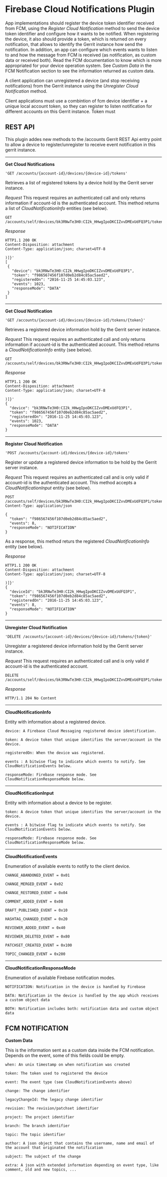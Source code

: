 Firebase Cloud Notifications Plugin
===================================

App implementations should register the device token identifier received from FCM, using the *Register Cloud Notification* method to send the device token identifier and configure how it wants to be notified. When registering the device, it also should provide a token, which is returned on every notification, that allows to identify
the Gerrit instance how send the notification. In addition, an app can configure which events wants to listen to and how the message from FCM is received (as notification, as custom data or received both). Read the FCM documentation to know which is more appropriated for your device operation system. See *Custom Data* in the FCM Notification section to see the information returned as custom data.

A client application can unregistered a device (and stop receiving notifications) from the Gerrit instance using the *Unregister Cloud Notification* method.

Client applications must use a combintion of fcm device identifier + a unique local account token, so they can register to listen notification for different accounts on this Gerrit instance. Token must 


REST API
--------

This plugin addes new methods to the /accounts Gerrit REST Api entry point to allow a device to register/unregister to receive event notification in this gerrit instance.

***

**Get Cloud Notifications**

`'GET /accounts/{account-id}/devices/{device-id}/tokens'`

Retrieves a list of registered tokens by a device hold by the Gerrit server instance.

*Request*
This request requires an authenticated call and only returns information if account-id is the authenticated account. This method returns a list of *CloudNotificationInfo* entities (see below).

    GET /accounts/self/devices/bk3RNwTe3H0:CI2k_HHwgIpoDKCIZvvDMExUdFQ3P1/tokens

*Response*

    HTTP1.1 200 OK
    Content-Disposition: attachment
    Content-Type: application/json; charset=UTF-8
    
    )]}'
    [
     {
       "device": "bk3RNwTe3H0:CI2k_HHwgIpoDKCIZvvDMExUdFQ3P1",
       "token": "f986567456f107d0eb2d84c85ac5aed2",
       "registeredOn": "2016-11-25 14:45:03.123",
       "events": 1023,
       "responseMode": "DATA"
     }
    ]

***

**Get Cloud Notification**

`'GET /accounts/{account-id}/devices/{device-id}/tokens/{token}'`

Retrieves a registered device information hold by the Gerrit server instance.

*Request*
This request requires an authenticated call and only returns information if account-id is the authenticated account. This method returns a *CloudNotificationInfo* entity (see below).

    GET /accounts/self/devices/bk3RNwTe3H0:CI2k_HHwgIpoDKCIZvvDMExUdFQ3P1/tokens/f986567456f107d0eb2d84c85ac5aed2

*Response*

    HTTP1.1 200 OK
    Content-Disposition: attachment
    Content-Type: application/json; charset=UTF-8
    
    )]}'
    {
      "device": "bk3RNwTe3H0:CI2k_HHwgIpoDKCIZvvDMExUdFQ3P1",
      "token": "f986567456f107d0eb2d84c85ac5aed2",
      "registeredOn": "2016-11-25 14:45:03.123",
      "events": 1023,
      "responseMode": "DATA"
    }

***

**Register Cloud Notification**

`'POST /accounts/{account-id}/devices/{device-id}/tokens'`

Register or update a registered device information to be hold by the Gerrit server instance.

*Request*
This request requires an authenticated call and is only valid if account-id is the authenticated account. This method accepts a *CloudNotificationInput* entity (see below).

    POST /accounts/self/devices/bk3RNwTe3H0:CI2k_HHwgIpoDKCIZvvDMExUdFQ3P1/tokens
    Content-Type: application/json
    
    {
      "token": "f986567456f107d0eb2d84c85ac5aed2",
      "events": 8,
      "responseMode": "NOTIFICATION"
    }

As a response, this method returs the registered *CloudNotificationInfo* entity (see below).

*Response*

    HTTP1.1 200 OK
    Content-Disposition: attachment
    Content-Type: application/json; charset=UTF-8
    
    )]}'
    {
      "deviceId": "bk3RNwTe3H0:CI2k_HHwgIpoDKCIZvvDMExUdFQ3P1",
      "token": "f986567456f107d0eb2d84c85ac5aed2",
      "registeredOn": "2016-11-25 14:45:03.123",
      "events": 8,
      "responseMode": "NOTIFICATION"
    }

***

**Unregister Cloud Notification**

`'DELETE /accounts/{account-id}/devices/{device-id}/tokens/{token}'`

Unregister a registered device information hold by the Gerrit server instance.

*Request*
This request requires an authenticated call and is only valid if account-id is the authenticated account.

    DELETE /accounts/self/devices/bk3RNwTe3H0:CI2k_HHwgIpoDKCIZvvDMExUdFQ3P1/tokens/f986567456f107d0eb2d84c85ac5aed2

*Response*

    HTTP/1.1 204 No Content

***

**CloudNotificationInfo**

Entity with information about a registered device.

`device: A Firebase Cloud Messaging registered device identification.`

`token: A device token that unique identifies the server/account in the device.`

`registeredOn: When the device was registered.`

`events : A bitwise flag to indicate which events to notify. See CloudNotificationEvents below.`

`responseMode: Firebase response mode. See CloudNotificationResponseMode below.`

***

**CloudNotificationInput**

Entity with information about a device to be register.

`token: A device token that unique identifies the server/account in the device.`

`events : A bitwise flag to indicate which events to notify. See CloudNotificationEvents below.`

`responseMode: Firebase response mode. See CloudNotificationResponseMode below.`

***

**CloudNotificationEvents**

Enumeration of available events to notify to the client device.

`CHANGE_ABANDONED_EVENT = 0x01`

`CHANGE_MERGED_EVENT = 0x02`

`CHANGE_RESTORED_EVENT = 0x04`

`COMMENT_ADDED_EVENT = 0x08`

`DRAFT_PUBLISHED_EVENT = 0x10`

`HASHTAG_CHANGED_EVENT = 0x20`

`REVIEWER_ADDED_EVENT = 0x40`

`REVIEWER_DELETED_EVENT = 0x80`

`PATCHSET_CREATED_EVENT = 0x100`

`TOPIC_CHANGED_EVENT = 0x200`

***

**CloudNotificationResponseMode**

Enumeration of available Firebase notification modes.

`NOTIFICATION: Notification in the device is handled by Firebase`

`DATA: Notification in the device is handled by the app which receives a custom object data`

`BOTH: Notification includes both: notification data and custom object data`



FCM NOTIFICATION
----------------

**Custom Data**

This is the information sent as a custom data inside the FCM notification. Depends on the event, some of this fields could be empty.

`when: An unix timestamp on when notification was created`

`token: The token used to registered the device`

`event: The event type (see CloudNotificationEvents above)`

`change: The change identifier`

`legacyChangeId: The legacy change identifier`

`revision: The revision/patchset identifier`

`project: The project identifier`

`branch: The branch identifier`

`topic: The topic identifier`

`author: A json object that contains the username, name and email of the account that originated the notification`

`subject: The subject of the change`

`extra: A json with extended information depending on event type, like comment, old and new topics, ...`
